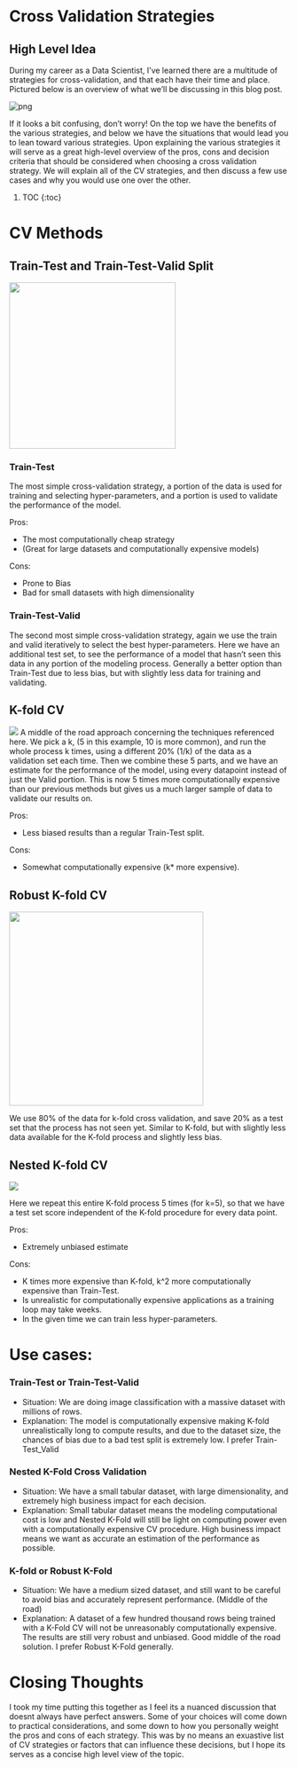 # Cross Validation Strategies

## High Level Idea
During my career as a Data Scientist, I’ve learned there are a multitude of strategies for cross-validation, and that each have their time and place. Pictured below is an overview of what we’ll be discussing in this blog post. 

![png](/images/CV_STRATS/OVERVIEW.png)

If it looks a bit confusing, don’t worry! On the top we have the benefits of the various strategies, and below we have the situations that would lead you to lean toward various strategies. Upon explaining the various strategies it will serve as a great high-level overview of the pros, cons and decision criteria that should be considered when choosing a cross validation strategy. We will explain all of the CV strategies, and then discuss a few use cases and why you would use one over the other.

1. TOC
{:toc} 

# CV Methods
## Train-Test and Train-Test-Valid Split

<img src="/images/CV_STRATS/TRAIN_TEST.png" width="300">

### Train-Test

The most simple cross-validation strategy, a portion of the data is used for training and selecting hyper-parameters, and a portion is used to validate the performance of the model.

Pros: 
*	The most computationally cheap strategy 
*	(Great for large datasets and computationally expensive models)

Cons: 
*	Prone to Bias
*	Bad for small datasets with high dimensionality

### Train-Test-Valid

The second most simple cross-validation strategy, again we use the train and valid iteratively to select the best hyper-parameters. Here we have an additional test set, to see the performance of a model that hasn’t seen this data in any portion of the modeling process. Generally a better option than Train-Test due to less bias, but with slightly less data for training and validating.

## K-fold CV

<img src="/images/CV_STRATS/KF.png">
A middle of the road approach concerning the techniques referenced here. We pick a k, (5 in this example, 10 is more common), and run the whole process k times, using a different 20% (1/k) of the data as a validation set each time. Then we combine these 5 parts, and we have an estimate for the  performance of the model, using every datapoint instead of just the Valid portion.
This is now 5 times more computationally expensive than our previous methods but gives us a much larger sample of data to validate our results on.

Pros: 
*	Less biased results than a regular Train-Test split.

Cons: 
*	Somewhat computationally expensive (k* more expensive). 

## Robust K-fold CV
<img src="/images/CV_STRATS/R_KF.png" height="350">

We use 80% of the data for k-fold cross validation, and save 20% as a test set that the process has not seen yet. Similar to K-fold, but with slightly less data available for the K-fold process and slightly less bias. 

## Nested K-fold CV
<img src="/images/CV_STRATS/NEST_KF.png">

Here we repeat this entire K-fold process 5 times (for k=5), so that we have a test set score independent of the K-fold procedure for every data point.

Pros: 
*	Extremely unbiased estimate

Cons: 
*	K times more expensive than K-fold, k^2 more computationally expensive than Train-Test.
*	Is unrealistic for computationally expensive applications as a training loop may take weeks.
*	In the given time we can train less hyper-parameters.

# Use cases: 

### Train-Test or Train-Test-Valid
* Situation: We are doing image classification with a massive dataset with millions of rows. 
*	Explanation: The model is computationally expensive making K-fold unrealistically long to compute results, and due to the dataset size, the chances of bias due to a bad test split is extremely low. I prefer Train-Test_Valid

### Nested K-Fold Cross Validation
* Situation: We have a small tabular dataset, with large dimensionality, and extremely high business impact  for each decision.
*	Explanation: Small tabular dataset means the modeling computational cost is low and Nested K-Fold will still be light on computing power even with a computationally expensive CV procedure. High business impact means we want as accurate an estimation of the performance as possible.

### K-fold or Robust K-Fold
* Situation: We have a medium sized dataset, and still want to be careful to avoid bias and accurately represent performance. (Middle of the road)
*	Explanation: A dataset of a few hundred thousand rows being trained with a K-Fold CV will not be unreasonably computationally expensive. The results are still very robust and unbiased. Good middle of the road solution. I prefer Robust K-Fold generally.

# Closing Thoughts
I took my time putting this together as I feel its a nuanced discussion that doesnt always have perfect answers. Some of your choices will come down to practical considerations, and some down to how you personally weight the pros and cons of each strategy. This was by no means an exuastive list of CV strategies or factors that can influence these decisions, but I hope its serves as a concise high level view of the topic. 
